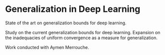 # Generalization in Deep Learning
State of the art on generalization bounds for deep learning.

Study on the current generalization bounds for deep learning. Expansion on the inadequacies of uniform convergence as a measure for generalization.

Work conducted with Aymen Merrouche.
